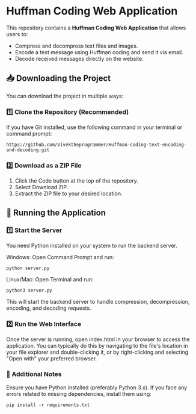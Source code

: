 # Huffman Coding Web Application

This repository contains a **Huffman Coding Web Application** that allows users to:

* Compress and decompress text files and images.
* Encode a text message using Huffman coding and send it via email.
* Decode received messages directly on the website.

## 📥 Downloading the Project

You can download the project in multiple ways:

### 1️⃣ Clone the Repository (Recommended)

If you have Git installed, use the following command in your terminal or command prompt:

```
https://github.com/Vivektheprogrammer/Huffman-coding-text-encoding-and-decoding.git
```
### 2️⃣ Download as a ZIP File
1) Click the Code button at the top of the repository.
2) Select Download ZIP.
3) Extract the ZIP file to your desired location.

## 🚀 Running the Application

### 1️⃣ Start the Server
You need Python installed on your system to run the backend server.

Windows: Open Command Prompt and run:
  ```
  python server.py
  ```
Linux/Mac: Open Terminal and run:
  ```
  python3 server.py
  ```
This will start the backend server to handle compression, decompression, encoding, and decoding requests.

### 2️⃣ Run the Web Interface
Once the server is running, open index.html in your browser to access the application.  You can typically do this by navigating to the file's location in your file explorer and double-clicking it, or by right-clicking and selecting "Open with" your preferred browser.

### 🔧 Additional Notes
Ensure you have Python installed (preferably Python 3.x).
If you face any errors related to missing dependencies, install them using:
  ```
  pip install -r requirements.txt
  ```
